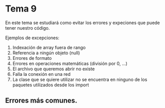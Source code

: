 # Tema 9

En este tema se estudiará como evitar los errores y expeciones que puede tener nuestro código.

Ejemplos de excepciones:
1. Indexación de array fuera de rango
2. Referencia a ningún objeto (null)
3. Errores de formato
4. Errores en operaciones matemáticas (división por 0, ...)
5. El archivo que queremos abrir no existe
6. Falla la conexión en una red
7. La clase que se quiere utilizar no se encuentra en ninguno de los paquetes
utilizados desde los import

## Errores más comunes.


